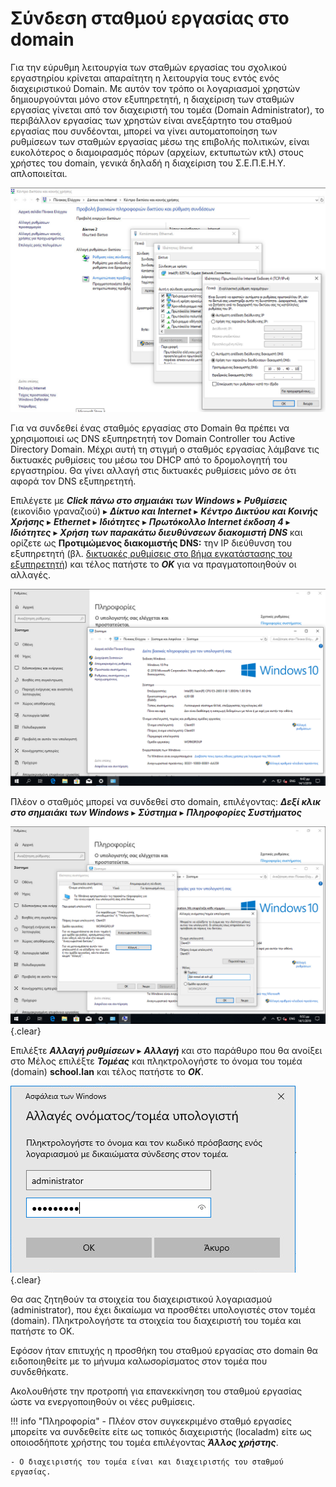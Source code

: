 # Σύνδεση σταθμού εργασίας στο domain

Για την εύρυθμη λειτουργία των σταθμών εργασίας του σχολικού εργαστηρίου
κρίνεται απαραίτητη η λειτουργία τους εντός ενός διαχειριστικού Domain. Με
αυτόν τον τρόπο οι λογαριασμοί χρηστών δημιουργούνται μόνο στον εξυπηρετητή, η
διαχείριση των σταθμών εργασίας γίνεται από τον διαχειριστή του τομέα (Domain
Administrator), το περιβάλλον εργασίας των χρηστών είναι ανεξάρτητο του σταθμού
εργασίας που συνδέονται, μπορεί να γίνει αυτοματοποίηση των ρυθμίσεων των
σταθμών εργασίας μέσω της επιβολής πολιτικών, είναι ευκολότερος ο διαμοιρασμός
πόρων (αρχείων, εκτυπωτών κτλ) στους χρήστες του domain, γενικά δηλαδή η διαχείριση του Σ.Ε.Π.Ε.Η.Υ. απλοποιείται.

[![](01-change-dns-settings.png)](01-change-dns-settings.png)

Για να συνδεθεί ένας σταθμός εργασίας στο Domain θα πρέπει να χρησιμοποιεί ως DNS εξυπηρετητή τον Domain Controller του Active Directory Domain. Μέχρι αυτή τη στιγμή ο σταθμός εργασίας λάμβανε τις δικτυακές ρυθμίσεις του μέσω του DHCP από το δρομολογητή του εργαστηρίου. Θα γίνει αλλαγή στις δικτυακές ρυθμίσεις μόνο σε ότι αφορά τον DNS εξυπηρετητή.

Επιλέγετε με ***Click πάνω στο σημαιάκι των Windows*** ▸ ***Ρυθμίσεις*** (εικονίδιο γραναζιού) ▸ ***Δίκτυο και Internet*** ▸ ***Κέντρο Δικτύου και Κοινής Χρήσης*** ▸ ***Ethernet*** ▸ ***Ιδιότητες*** ▸ ***Πρωτόκολλο Internet έκδοση 4*** ▸ ***Ιδιότητες*** ▸ ***Χρήση των παρακάτω διευθύνσεων διακομιστή DNS*** και ορίζετε ως **Προτιμώμενος διακομιστής DNS:** την IP διεύθυνση του εξυπηρετητή (βλ. [δικτυακές ρυθμίσεις στο βήμα εγκατάστασης του εξυπηρετητή](../../2019/installation/#server-ip-dns-settings)) και τέλος πατήστε το ***OK*** για να πραγματοποιηθούν οι αλλαγές.

[![](02-system-properties.png)](02-system-properties.png)

Πλέον ο σταθμός μπορεί να συνδεθεί στο domain, επιλέγοντας: ***Δεξί κλικ στο σημαιάκι των Windows*** ▸ ***Σύστημα*** ▸ ***Πληροφορίες Συστήματος***

[![](03-join-domain.png)](03-join-domain.png)
{.clear}

Επιλέξτε ***Αλλαγή ρυθμίσεων*** ▸ ***Αλλαγή*** και στο παράθυρο που θα ανοίξει στο Μέλος επιλέξτε ***Τομέας*** και πληκτρολογήστε το όνομα του τομέα (domain) **school.lan** και τέλος πατήστε το ***OK***.

[![](04-admin-credentials.png)](04-admin-credentials.png)
{.clear}

Θα σας ζητηθούν τα στοιχεία του διαχειριστικού λογαριασμού (administrator), που έχει δικαίωμα να προσθέτει υπολογιστές στον τομέα (domain). Πληκτρολογήστε τα στοιχεία του διαχειριστή του τομέα και πατήστε το OK.

Εφόσον ήταν επιτυχής η προσθήκη του σταθμού εργασίας στο domain θα ειδοποιηθείτε με το μήνυμα καλωσορίσματος στον τομέα που συνδεθήκατε.

Ακολουθήστε την προτροπή για επανεκκίνηση του σταθμού εργασίας ώστε να ενεργοποιηθούν οι νέες ρυθμίσεις.

!!! info "Πληροφορία"
    - Πλέον στον συγκεκριμένο σταθμό εργασίες μπορείτε να συνδεθείτε είτε ως τοπικός διαχειριστής (localadm) είτε ως οποιοσδήποτε χρήστης του τομέα επιλέγοντας ***Άλλος χρήστης***.

    - Ο διαχειριστής του τομέα είναι και διαχειριστής του σταθμού εργασίας.
